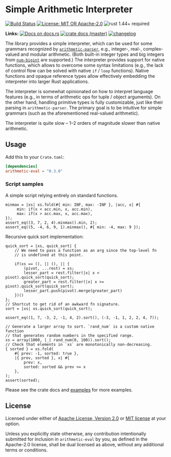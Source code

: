 # Simple Arithmetic Interpreter

[![Build Status](https://github.com/slowli/arithmetic-parser/workflows/Rust/badge.svg?branch=master)](https://github.com/slowli/arithmetic-parser/actions)
[![License: MIT OR Apache-2.0](https://img.shields.io/badge/License-MIT%2FApache--2.0-blue)](https://github.com/slowli/arithmetic-parser#license)
![rust 1.44+ required](https://img.shields.io/badge/rust-1.44+-blue.svg) 

**Links:** [![Docs on docs.rs](https://docs.rs/arithmetic-eval/badge.svg)](https://docs.rs/arithmetic-eval/)
[![crate docs (master)](https://img.shields.io/badge/master-yellow.svg?label=docs)](https://slowli.github.io/arithmetic-parser/arithmetic_eval/) 
[![changelog](https://img.shields.io/badge/-changelog-orange)](CHANGELOG.md)

The library provides a simple interpreter, which can be used for some grammars
recognized by [`arithmetic-parser`], e.g., integer-, real-, complex-valued and modular arithmetic.
(Both built-in integer types and big integers from [`num-bigint`] are supported.)
The interpreter provides support for native functions,
which allows to overcome some syntax limitations (e.g., the lack of control flow
can be solved with native `if` / `loop` functions). Native functions and opaque reference types
allow effectively embedding the interpreter into larger Rust applications.

The interpreter is somewhat opinionated on how to interpret language features
(e.g., in terms of arithmetic ops for tuple / object arguments).
On the other hand, handling primitive types is fully customizable, just like their parsing
in `arithmetic-parser`.
The primary goal is to be intuitive for simple grammars (such as the aforementioned
real-valued arithmetic).

The interpreter is quite slow – 1–2 orders of magnitude slower than native arithmetic.

## Usage

Add this to your `Crate.toml`:

```toml
[dependencies]
arithmetic-eval = "0.3.0"
```

### Script samples

A simple script relying entirely on standard functions.

```text
minmax = |xs| xs.fold(#{ min: INF, max: -INF }, |acc, x| #{
     min: if(x < acc.min, x, acc.min),
     max: if(x > acc.max, x, acc.max),
});
assert_eq((3, 7, 2, 4).minmax().min, 2);
assert_eq((5, -4, 6, 9, 1).minmax(), #{ min: -4, max: 9 });
```

Recursive quick sort implementation:

```text
quick_sort = |xs, quick_sort| {
    // We need to pass a function as an arg since the top-level fn
    // is undefined at this point.
  
    if(xs == (), || (), || {
        (pivot, ...rest) = xs;
        lesser_part = rest.filter(|x| x < pivot).quick_sort(quick_sort);
        greater_part = rest.filter(|x| x >= pivot).quick_sort(quick_sort);
        lesser_part.push(pivot).merge(greater_part)
    })()
};
// Shortcut to get rid of an awkward fn signature.
sort = |xs| xs.quick_sort(quick_sort);

assert_eq((1, 7, -3, 2, -1, 4, 2).sort(), (-3, -1, 1, 2, 2, 4, 7));

// Generate a larger array to sort. `rand_num` is a custom native function
// that generates random numbers in the specified range.
xs = array(1000, |_| rand_num(0, 100)).sort();
// Check that elements in `xs` are monotonically non-decreasing.
{ sorted } = xs.fold(
    #{ prev: -1, sorted: true },
    |{ prev, sorted }, x| #{
        prev: x,
        sorted: sorted && prev <= x
    },
);
assert(sorted);
```

Please see the crate docs and [examples](examples) for more examples.

## License

Licensed under either of [Apache License, Version 2.0](LICENSE-APACHE)
or [MIT license](LICENSE-MIT) at your option.

Unless you explicitly state otherwise, any contribution intentionally submitted
for inclusion in `arithmetic-eval` by you, as defined in the Apache-2.0 license,
shall be dual licensed as above, without any additional terms or conditions.

[`arithmetic-parser`]: https://docs.rs/crates/arithmetic-parser
[`num-bigint`]: https://crates.io/crates/num-bigint
[Schnorr signatures]: https://en.wikipedia.org/wiki/Schnorr_signature
